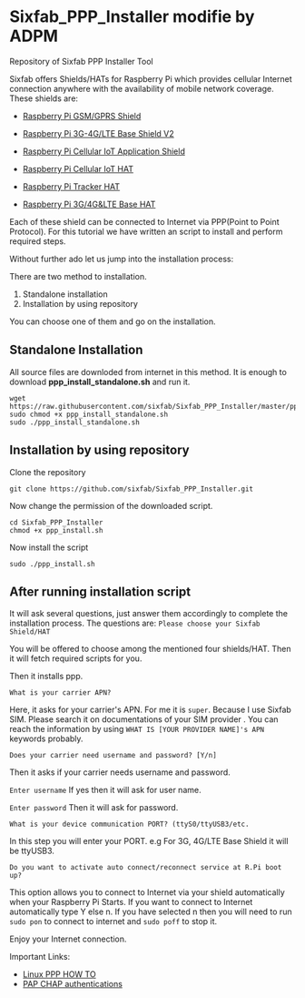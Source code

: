 # Sixfab_PPP_Installer modifie by ADPM
Repository of Sixfab PPP Installer Tool 

Sixfab offers Shields/HATs for Raspberry Pi which provides cellular Internet connection anywhere with the availability of mobile network coverage. These shields are:

* [Raspberry Pi GSM/GPRS Shield](https://www.sixfab.com/product/gsmgprs-shield/)

* [Raspberry Pi 3G-4G/LTE Base Shield V2](https://www.sixfab.com/product/raspberry-pi-3g-4glte-base-shield-v2/)

* [Raspberry Pi Cellular IoT Application Shield](https://www.sixfab.com/product/raspberry-pi-cellular-iot-application-hat/)

* [Raspberry Pi Cellular IoT HAT ](https://sixfab.com/product/raspberry-pi-lte-m-nb-iot-egprs-cellular-hat/) 

* [Raspberry Pi Tracker HAT ](https://sixfab.com/product/raspberry-pi-gprs-gps-tracker-hat/)

* [Raspberry Pi 3G/4G&LTE Base HAT](https://sixfab.com/product/raspberry-pi-base-hat-3g-4g-lte-minipcie-cards/)

Each of these shield can be connected to Internet via PPP(Point to Point Protocol). For this tutorial we have written an script to install and perform required steps.

Without further ado let us jump into the installation process:

There are two method to installation.
1. Standalone installation 
2. Installation by using repository 

You can choose one of them and go on the installation. 

## Standalone Installation

All source files are downloded from internet in this method. It is enough to download **ppp_install_standalone.sh** and run it.

```
wget https://raw.githubusercontent.com/sixfab/Sixfab_PPP_Installer/master/ppp_install_standalone.sh
sudo chmod +x ppp_install_standalone.sh
sudo ./ppp_install_standalone.sh
```

## Installation by using repository 

Clone the repository

`git clone https://github.com/sixfab/Sixfab_PPP_Installer.git` 

Now change the permission of the downloaded script.

```
cd Sixfab_PPP_Installer
chmod +x ppp_install.sh
```

Now install the script

`sudo ./ppp_install.sh`


## After running installation script
It will ask several questions, just answer them accordingly to complete the installation process. The questions are:
`Please choose your Sixfab Shield/HAT`
 
You will be offered to choose among the mentioned four shields/HAT. Then it will fetch required scripts for you. 

Then it installs ppp. 

`What is your carrier APN?`

Here, it asks for your carrier's APN. For me it is `super`. Because I use Sixfab SIM. Please search it on documentations of your SIM provider . You can reach the information by using `WHAT IS [YOUR PROVIDER NAME]'s APN` keywords probably.

`Does your carrier need username and password? [Y/n]`

Then it asks if your carrier needs username and password. 

`Enter username`
If yes then it will ask for user name.

`Enter password`
Then it will ask for password.

`What is your device communication PORT? (ttyS0/ttyUSB3/etc.`

In this step you will enter your PORT. e.g For 3G, 4G/LTE Base Shield it will be ttyUSB3.

`Do you want to activate auto connect/reconnect service at R.Pi boot up?`

This option allows you to connect to Internet via your shield automatically when your Raspberry Pi Starts. If you want to connect to Internet automatically type Y else n. If you have selected n then you will need to run `sudo pon` to connect to internet and `sudo poff` to stop it. 

Enjoy your Internet connection.

Important Links: 
* [Linux PPP HOW TO](https://tldp.org/HOWTO/PPP-HOWTO/index.html)
* [PAP CHAP authentications](https://tldp.org/HOWTO/PPP-HOWTO/pap.html)

